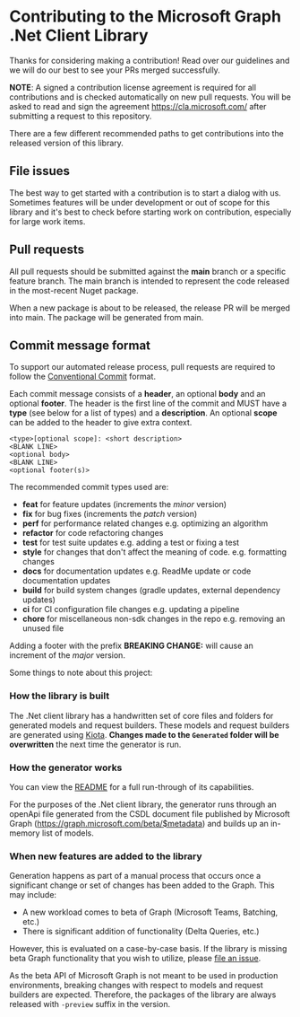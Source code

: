 # Contributing to the Microsoft Graph .Net Client Library
Thanks for considering making a contribution! Read over our guidelines and we will do our best to see your PRs merged successfully.

**NOTE**: A signed a contribution license agreement is required for all contributions and is checked automatically on new pull requests. You will be asked to read and sign the agreement https://cla.microsoft.com/ after submitting a request to this repository.

There are a few different recommended paths to get contributions into the released version of this library.

## File issues
The best way to get started with a contribution is to start a dialog with us. Sometimes features will be under development or out of scope for this library and it's best to check before starting work on contribution, especially for large work items.

## Pull requests
All pull requests should be submitted against the **main** branch or a specific feature branch. The main branch is intended to represent the code released in the most-recent Nuget package.

When a new package is about to be released, the release PR will be merged into main. The package will be generated from main.

## Commit message format

To support our automated release process, pull requests are required to follow the [Conventional Commit](https://www.conventionalcommits.org/en/v1.0.0/)
format.

Each commit message consists of a **header**, an optional **body** and an optional **footer**. The header is the first line of the commit and
MUST have a **type** (see below for a list of types) and a **description**. An optional **scope** can be added to the header to give extra context.

```
<type>[optional scope]: <short description>
<BLANK LINE>
<optional body>
<BLANK LINE>
<optional footer(s)>
```

The recommended commit types used are:

 - **feat** for feature updates (increments the _minor_ version)
 - **fix** for bug fixes (increments the _patch_ version)
 - **perf** for performance related changes e.g. optimizing an algorithm
 - **refactor** for code refactoring changes
 - **test** for test suite updates e.g. adding a test or fixing a test
 - **style** for changes that don't affect the meaning of code. e.g. formatting changes
 - **docs** for documentation updates e.g. ReadMe update or code documentation updates
 - **build** for build system changes (gradle updates, external dependency updates)
 - **ci** for CI configuration file changes e.g. updating a pipeline
 - **chore** for miscellaneous non-sdk changes in the repo e.g. removing an unused file

Adding a footer with the prefix **BREAKING CHANGE:** will cause an increment of the _major_ version.

Some things to note about this project:

### How the library is built
The .Net client library has a handwritten set of core files and folders for generated models and request builders. These models and request builders are generated using [Kiota](https://github.com/microsoft/kiota). **Changes made to the ```Generated``` folder will be overwritten** the next time the generator is run. 

### How the generator works
You can view the [README](https://github.com/microsoft/kiota/blob/main/README.md) for a full run-through of its capabilities.

For the purposes of the .Net client library, the generator runs through an openApi file generated from the CSDL document file published by Microsoft Graph (https://graph.microsoft.com/beta/$metadata) and builds up an in-memory list of models.

### When new features are added to the library
Generation happens as part of a manual process that occurs once a significant change or set of changes has been added to the Graph. This may include:
 - A new workload comes to beta of Graph (Microsoft Teams, Batching, etc.)
 - There is significant addition of functionality (Delta Queries, etc.)
 
However, this is evaluated on a case-by-case basis. If the library is missing beta Graph functionality that you wish to utilize, please [file an issue](https://github.com/microsoftgraph/msgraph-beta-sdk-dotnet/issues).

As the beta API of Microsoft Graph is not meant to be used in production environments, breaking changes with respect to models and request builders are expected. Therefore, the packages of the library are always released with `-preview` suffix in the version.
